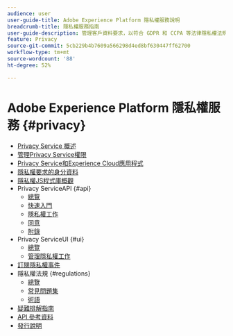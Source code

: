 ```yaml
---
audience: user
user-guide-title: Adobe Experience Platform 隱私權服務說明
breadcrumb-title: 隱私權服務指南
user-guide-description: 管理客戶資料要求，以符合 GDPR 和 CCPA 等法律隱私權法規。
feature: Privacy
source-git-commit: 5cb229b4b7609a566298d4ed8bf630447ff62700
workflow-type: tm+mt
source-wordcount: '88'
ht-degree: 52%

---
```



# Adobe Experience Platform 隱私權服務 {#privacy}

* [Privacy Service 概述](./home.md)
* [管理Privacy Service權限](./permissions.md)
* [Privacy Service和Experience Cloud應用程式](./experience-cloud-apps.md)
* [隱私權要求的身分資料](./identity-data.md)
* [隱私權JS程式庫概觀](./js-library.md)
* Privacy ServiceAPI {#api}
   * [總覽](./api/overview.md)
   * [快速入門](./api/getting-started.md)
   * [隱私權工作](./api/privacy-jobs.md)
   * [同意](./api/consent.md)
   * [附錄](./api/appendix.md)
* Privacy ServiceUI {#ui}
   * [總覽](./ui/overview.md)
   * [管理隱私權工作](./ui/user-guide.md)
* [訂閱隱私權事件](./privacy-events.md)
* 隱私權法規 {#regulations}
   * [總覽](./regulations/overview.md)
   * [常見問題集](./regulations/faq.md)
   * [術語](./regulations/terminology.md)
* [疑難排解指南](./troubleshooting-guide.md)
* [API 參考資料](https://www.adobe.io/experience-platform-apis/references/privacy-service/)
* [發行說明](./release-notes.md)
